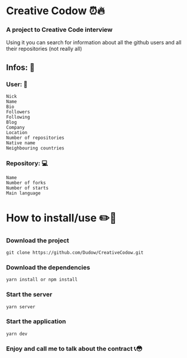 # Creative Codow ⏰🔥

### A project to Creative Code interview

Using it you can search for information about all the github users and all their repositories (not really all)

## Infos: 📝

### User: 🧗

    Nick
    Name
    Bio
    Followers
    Following
    Blog
    Company
    Location
    Number of repositories
    Native name
    Neighbouring countries

### Repository: 💻

    Name
    Number of forks
    Number of starts
    Main language

# How to install/use ✏️📗

### Download the project

    git clone https://github.com/Dudow/CreativeCodow.git

### Download the dependencies

    yarn install or npm install

### Start the server

    yarn server

### Start the application

    yarn dev

### Enjoy and call me to talk about the contract 📞😳
